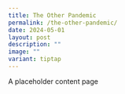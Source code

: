 ```yaml
---
title: The Other Pandemic
permalink: /the-other-pandemic/
date: 2024-05-01
layout: post
description: ""
image: ""
variant: tiptap
---
```

<p>A placeholder content page</p>